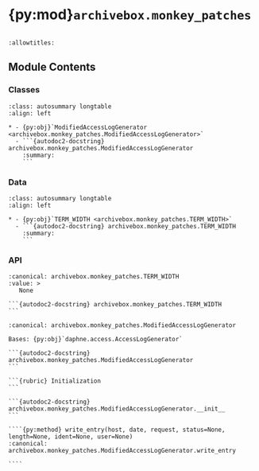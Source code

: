 # {py:mod}`archivebox.monkey_patches`

```{py:module} archivebox.monkey_patches
```

```{autodoc2-docstring} archivebox.monkey_patches
:allowtitles:
```

## Module Contents

### Classes

````{list-table}
:class: autosummary longtable
:align: left

* - {py:obj}`ModifiedAccessLogGenerator <archivebox.monkey_patches.ModifiedAccessLogGenerator>`
  - ```{autodoc2-docstring} archivebox.monkey_patches.ModifiedAccessLogGenerator
    :summary:
    ```
````

### Data

````{list-table}
:class: autosummary longtable
:align: left

* - {py:obj}`TERM_WIDTH <archivebox.monkey_patches.TERM_WIDTH>`
  - ```{autodoc2-docstring} archivebox.monkey_patches.TERM_WIDTH
    :summary:
    ```
````

### API

````{py:data} TERM_WIDTH
:canonical: archivebox.monkey_patches.TERM_WIDTH
:value: >
   None

```{autodoc2-docstring} archivebox.monkey_patches.TERM_WIDTH
```

````

`````{py:class} ModifiedAccessLogGenerator(stream)
:canonical: archivebox.monkey_patches.ModifiedAccessLogGenerator

Bases: {py:obj}`daphne.access.AccessLogGenerator`

```{autodoc2-docstring} archivebox.monkey_patches.ModifiedAccessLogGenerator
```

```{rubric} Initialization
```

```{autodoc2-docstring} archivebox.monkey_patches.ModifiedAccessLogGenerator.__init__
```

````{py:method} write_entry(host, date, request, status=None, length=None, ident=None, user=None)
:canonical: archivebox.monkey_patches.ModifiedAccessLogGenerator.write_entry

````

`````
